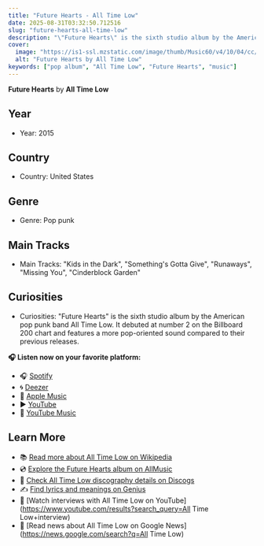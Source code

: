 ```yaml
---
title: "Future Hearts - All Time Low"
date: 2025-08-31T03:32:50.712516
slug: "future-hearts-all-time-low"
description: "\"Future Hearts\" is the sixth studio album by the American pop punk band All Time Low."
cover:
  image: "https://is1-ssl.mzstatic.com/image/thumb/Music60/v4/10/04/cc/1004ccb2-a0a9-f4fe-3609-2e2293bdbd8f/cover.jpg/500x500bb.jpg"
  alt: "Future Hearts by All Time Low"
keywords: ["pop album", "All Time Low", "Future Hearts", "music"]
---
```


**Future Hearts** by **All Time Low**
## Year
- Year: 2015
## Country
- Country: United States
## Genre
- Genre: Pop punk
## Main Tracks
- Main Tracks: "Kids in the Dark", "Something's Gotta Give", "Runaways", "Missing You", "Cinderblock Garden"
## Curiosities
- Curiosities: "Future Hearts" is the sixth studio album by the American pop punk band All Time Low. It debuted at number 2 on the Billboard 200 chart and features a more pop-oriented sound compared to their previous releases.



**🎧 Listen now on your favorite platform:**

- 🎧 [Spotify](https://open.spotify.com/search/Future%20Hearts%20All%20Time%20Low)
- 🌀 [Deezer](https://www.deezer.com/search/Future%20Hearts%20All%20Time%20Low)
- 🍎 [Apple Music](https://music.apple.com/search?term=Future%20Hearts%20All%20Time%20Low)
- ▶️ [YouTube](https://www.youtube.com/results?search_query=Future%20Hearts%20All%20Time%20Low)
- 🎵 [YouTube Music](https://music.youtube.com/search?q=Future%20Hearts%20All%20Time%20Low)

## Learn More

- 📚 [Read more about All Time Low on Wikipedia](https://en.wikipedia.org/wiki/All+Time+Low)
- 💿 [Explore the Future Hearts album on AllMusic](https://www.allmusic.com/search/albums/Future+Hearts)
- 📀 [Check All Time Low discography details on Discogs](https://www.discogs.com/search/?q=Future+Hearts+All+Time+Low&type=all)
- ✍️ [Find lyrics and meanings on Genius](https://genius.com/search?q=Future+Hearts%20All+Time+Low)
- 🎤 [Watch interviews with All Time Low on YouTube](https://www.youtube.com/results?search_query=All Time Low+interview)
- 📰 [Read news about All Time Low on Google News](https://news.google.com/search?q=All Time Low)